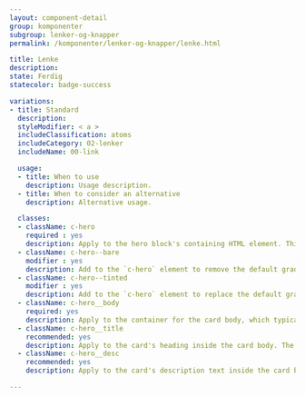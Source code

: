 ```yaml
---
layout: component-detail
group: komponenter
subgroup: lenker-og-knapper
permalink: /komponenter/lenker-og-knapper/lenke.html

title: Lenke
description:
state: Ferdig
statecolor: badge-success

variations:
- title: Standard
  description:
  styleModifier: < a >
  includeClassification: atoms
  includeCategory: 02-lenker
  includeName: 00-link

  usage:
  - title: When to use
    description: Usage description.
  - title: When to consider an alternative
    description: Alternative usage.

  classes:
  - className: c-hero
    required : yes
    description: Apply to the hero block's containing HTML element. This class sets up the background-image handling and text color for the unit. The `c-hero` element should have just one immediate child, the `c-hero__body` element. Note, too, that the unit's hero image should be applied as a background image to this `c-hero` element.
  - className: c-hero--bare
    modifier : yes
    description: Add to the `c-hero` element to remove the default gradient overlay from the hero image.
  - className: c-hero--tinted
    modifier : yes
    description: Add to the `c-hero` element to replace the default gradient overlay with a solid, uniform tint.
  - className: c-hero__body
    required: yes
    description: Apply to the container for the card body, which typically includes a title and description (see below) but can include any arbitrary markup including buttons for a call to action. The class manages the card's background gradient.
  - className: c-hero__title
    recommended: yes
    description: Apply to the card's heading inside the card body. The recommended element for this class is `<h1>`.
  - className: c-hero__desc
    recommended: yes
    description: Apply to the card's description text inside the card body. The recommended element for this class is `<p>`.

---
```

